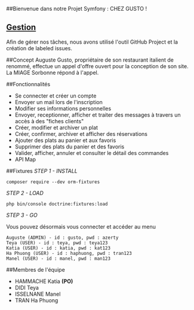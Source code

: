 ##Bienvenue dans notre Projet Symfony : CHEZ GUSTO !


## <a href="https://github.com/ProjetSymfony1/chez-gusto/projects/1"> Gestion </a>

Afin de gérer nos tâches, nous avons utilisé l'outil GitHub Project et la création de labeled issues.

##Concept
Auguste Gusto, propriétaire de son restaurant italient de renommé, effectue un appel d'offre ouvert pour la conception de son site.
La MIAGE Sorbonne répond à l'appel.

##Fonctionnalités
- Se connecter et créer un compte
- Envoyer un mail lors de l'inscription
- Modifier ses informations personnelles
- Envoyer, receptionner, afficher et traiter des messages à travers un accès à des "fiches clients"
- Créer, modifier et archiver un plat
- Créer, confirmer, archiver et afficher des réservations
- Ajouter des plats au panier et aux favoris
- Supprimer des plats du panier et des favoris
- Valider, afficher, annuler et consulter le détail des commandes
- API Map



##Fixtures 
_STEP 1 - INSTALL_ 

    composer require --dev orm-fixtures
_STEP 2 - LOAD_ 

    php bin/console doctrine:fixtures:load
_STEP 3 - GO_ 

Vous pouvez désormais vous connecter et accéder au menu

    Auguste (ADMIN) - id : gusto, pwd : azerty
    Teya (USER) - id : teya, pwd : teya123
    Katia (USER) - id : katia, pwd : kat123
    Ha Phuong (USER) - id : haphuong, pwd : tran123
    Manel (USER) - id : manel, pwd : man123

##Membres de l'équipe

- HAMMACHE Katia **(PO)**
- DIDI Teya 
- ISSELNANE Manel 
- TRAN Ha Phuong 


